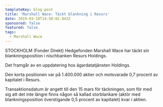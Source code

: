 ```yaml
---
templateKey: blog-post
title: 'Marshall Wace: Täckt blankning i Resurs'
date: 2019-03-18T14:50:02.042Z
sponsored: false
featured: false
tags:
  - Marshall Wace
---
```

STOCKHOLM (Fonder Direkt) Hedgefonden Marshall Wace har täckt sin blankningsposition i nischbanken Resurs Holdings.

Det framgår av en uppdatering hos ägardatatjänsten Holdings.

Den korta positionen var på 1.400.000 aktier och motsvarade 0,7 procent av kapitalet i Resurs.

Transaktionsdatum är angett till den 15 mars för täckningen, som för med sig att det inte längre finns någon så kallad storblankare (aktör med blankningsposition överstigande 0,5 procent av kapitalet) kvar i aktien.
